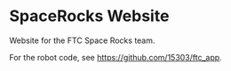 # SpaceRocks Website
Website for the FTC Space Rocks team.

For the robot code, see https://github.com/15303/ftc_app.

